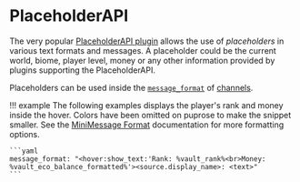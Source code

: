# PlaceholderAPI

The very popular [PlaceholderAPI plugin][papi-plugin] allows the use of *placeholders* in various text formats and messages.
A placeholder could be the current world, biome, player level, money or any other information provided by plugins supporting the PlaceholderAPI.

Placeholders can be used inside the [`message_format`][message-format] of [channels][channels].

!!! example
    The following examples displays the player's rank and money inside the hover.
    Colors have been omitted on puprose to make the snippet smaller.
    See the [MiniMessage Format][minimessage] documentation for more formatting options.

    ```yaml
    message_format: "<hover:show_text:'Rank: %vault_rank%<br>Money: %vault_eco_balance_formatted%'><source.display_name>: <text>"
    ```

[papi-plugin]: https://www.spigotmc.org/resources/placeholderapi.6245/
[message-format]: /configuration/channels#message_format
[channels]: /configuration/channels
[minimessage]: /configuration/minimessage